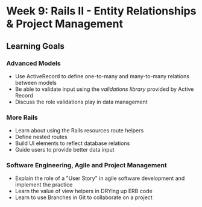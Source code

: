 # Week 9: Rails II - Entity Relationships & Project Management
## Learning Goals

### Advanced Models
- Use ActiveRecord to define one-to-many and many-to-many relations between models
- Be able to validate input using the *validations library*  provided by Active Record
- Discuss the role validations play in data management

### More Rails
- Learn about using the Rails resources route helpers
- Define nested routes
- Build UI elements to reflect database relations
- Guide users to provide better data input

### Software Engineering, Agile and Project Management
- Explain the role of a "User Story" in agile software development and implement the practice
- Learn the value of view helpers in DRYing up ERB code
- Learn to use Branches in Git to collaborate on a project
